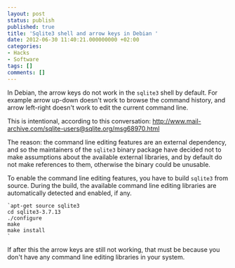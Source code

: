 ```yaml
---
layout: post
status: publish
published: true
title: 'Sqlite3 shell and arrow keys in Debian '
date: 2012-06-30 11:40:21.000000000 +02:00
categories:
- Hacks
- Software
tags: []
comments: []
---
```

In Debian, the arrow keys do not work in the `sqlite3` shell by default. For example arrow up-down doesn't work to browse the command history, and arrow left-right doesn't work to edit the current command line.

This is intentional, according to this conversation:
<a href="http://www.mail-archive.com/sqlite-users@sqlite.org/msg68970.html">http://www.mail-archive.com/sqlite-users@sqlite.org/msg68970.html</a>

The reason: the command line editing features are an external dependency, and so the maintainers of the `sqlite3` binary package have decided not to make assumptions about the available external libraries, and by default do not make references to them, otherwise the binary could be unusable.

To enable the command line editing features, you have to build `sqlite3` from source. During the build, the available command line editing libraries are automatically detected and enabled, if any.


```
`apt-get source sqlite3
cd sqlite3-3.7.13
./configure
make
make install
`
```


If after this the arrow keys are still not working, that must be because you don't have any command line editing libraries in your system.
